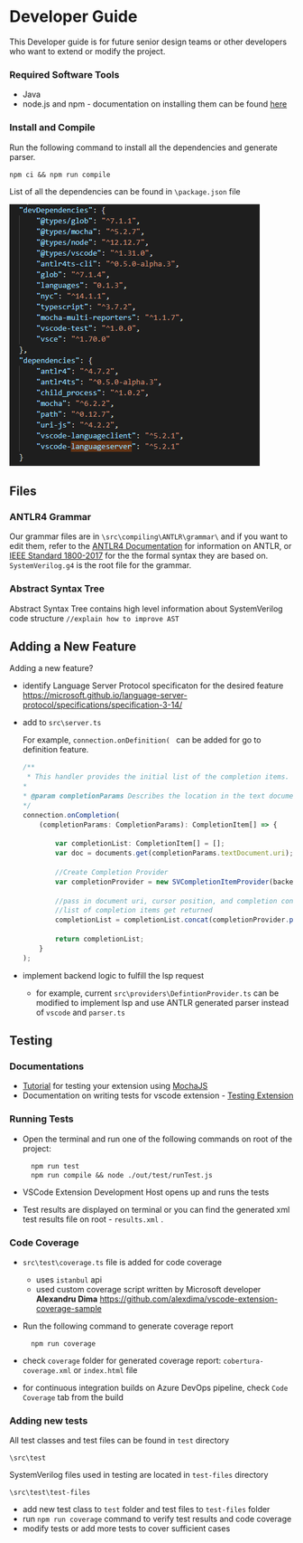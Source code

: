 # Developer Guide

This Developer guide is for future senior design teams or other developers who want to extend or modify the project.


### Required Software Tools
- Java
- node.js and npm - documentation on installing them can be found [here](https://docs.npmjs.com/downloading-and-installing-node-js-and-npm)

### Install and Compile

Run the following command to install all the dependencies and generate parser.

    npm ci && npm run compile
    
List of all the dependencies can be found in `\package.json` file    

![dependencies](dependencies.png)

## Files
### ANTLR4 Grammar
Our grammar files are in `\src\compiling\ANTLR\grammar\` and if you want to edit them, refer to the [ANTLR4 Documentation](https://github.com/antlr/antlr4/blob/master/doc/index.md) for information on ANTLR, or [IEEE Standard 1800-2017](https://ieeexplore.ieee.org/servlet/opac?punumber=8299593) for the the formal syntax they are based on. `SystemVerilog.g4` is the root file for the grammar.

### Abstract Syntax Tree
Abstract Syntax Tree contains high level information about SystemVerilog code structure
`//explain how to improve AST`

## Adding a New Feature
Adding a new feature?
- identify Language Server Protocol specificaton for the desired feature
https://microsoft.github.io/language-server-protocol/specifications/specification-3-14/
- add to `src\server.ts`

    For example, `connection.onDefinition( ` can be added for go to definition feature.
    ```typescript
    /**
     * This handler provides the initial list of the completion items.
    * 
    * @param completionParams Describes the location in the text document, the text document, and completion context
    */
    connection.onCompletion(
        (completionParams: CompletionParams): CompletionItem[] => {

            var completionList: CompletionItem[] = [];
            var doc = documents.get(completionParams.textDocument.uri);
            
            //Create Completion Provider
            var completionProvider = new SVCompletionItemProvider(backend);

            //pass in document uri, cursor position, and completion context (trigger kind and character)
            //list of completion items get returned
            completionList = completionList.concat(completionProvider.provideCompletionItems(doc, completionParams.position completionParams.context));

            return completionList;
        }
    );
    ```

- implement backend logic to fulfill the lsp request
    - for example, current `src\providers\DefintionProvider.ts` can be modified to implement lsp and use ANTLR generated parser instead of `vscode` and `parser.ts`

## Testing
### Documentations
- [Tutorial](https://vscode.rocks/testing/) for testing your extension using [MochaJS](https://mochajs.org/)
- Documentation on writing tests for vscode extension - [Testing Extension](https://code.visualstudio.com/api/working-with-extensions/testing-extension)
### Running Tests
- Open the terminal and run one of the following commands on root of the project:

	    npm run test
		npm run compile && node ./out/test/runTest.js

- VSCode Extension Development Host opens up and runs the tests
- Test results are displayed on terminal or you can find the generated xml test results file on root - `results.xml` .
### Code Coverage
- `src\test\coverage.ts` file is added for code coverage
  - uses `istanbul` api 
  - used custom coverage script written by Microsoft developer **Alexandru Dima**
    https://github.com/alexdima/vscode-extension-coverage-sample

- Run the following command to generate coverage report 

    	npm run coverage

- check `coverage` folder for generated coverage report: `cobertura-coverage.xml` or `index.html` file
- for continuous integration builds on Azure DevOps pipeline, check `Code Coverage` tab from the build

### Adding new tests
All test classes and test files can be found in `test` directory

    \src\test

SystemVerilog files used in testing are located in `test-files` directory

    \src\test\test-files

- add new test class to `test` folder and test files to `test-files` folder
- run `npm run coverage` command to verify test results and code coverage
- modify tests or add more tests to cover sufficient cases